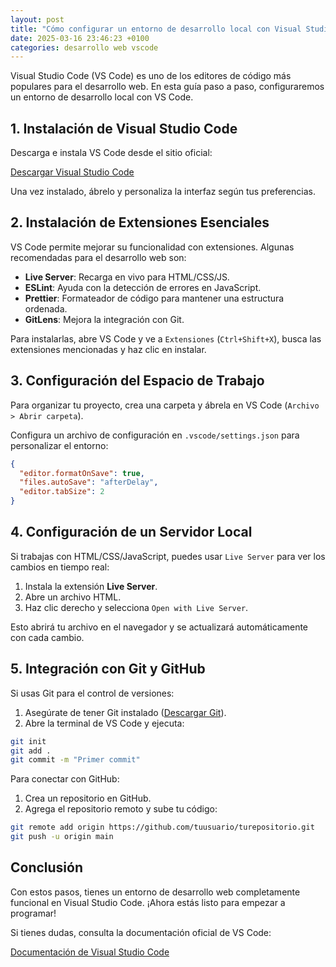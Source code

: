 ```yaml
---
layout: post
title: "Cómo configurar un entorno de desarrollo local con Visual Studio Code"
date: 2025-03-16 23:46:23 +0100
categories: desarrollo web vscode
---
```


Visual Studio Code (VS Code) es uno de los editores de código más populares para el desarrollo web. En esta guía paso a paso, configuraremos un entorno de desarrollo local con VS Code.

## 1. Instalación de Visual Studio Code

Descarga e instala VS Code desde el sitio oficial:

[Descargar Visual Studio Code](https://code.visualstudio.com/)

Una vez instalado, ábrelo y personaliza la interfaz según tus preferencias.

## 2. Instalación de Extensiones Esenciales

VS Code permite mejorar su funcionalidad con extensiones. Algunas recomendadas para el desarrollo web son:

- **Live Server**: Recarga en vivo para HTML/CSS/JS.
- **ESLint**: Ayuda con la detección de errores en JavaScript.
- **Prettier**: Formateador de código para mantener una estructura ordenada.
- **GitLens**: Mejora la integración con Git.

Para instalarlas, abre VS Code y ve a `Extensiones` (`Ctrl+Shift+X`), busca las extensiones mencionadas y haz clic en instalar.

## 3. Configuración del Espacio de Trabajo

Para organizar tu proyecto, crea una carpeta y ábrela en VS Code (`Archivo > Abrir carpeta`).

Configura un archivo de configuración en `.vscode/settings.json` para personalizar el entorno:

```json
{
  "editor.formatOnSave": true,
  "files.autoSave": "afterDelay",
  "editor.tabSize": 2
}
```

## 4. Configuración de un Servidor Local

Si trabajas con HTML/CSS/JavaScript, puedes usar `Live Server` para ver los cambios en tiempo real:

1. Instala la extensión **Live Server**.
2. Abre un archivo HTML.
3. Haz clic derecho y selecciona `Open with Live Server`.

Esto abrirá tu archivo en el navegador y se actualizará automáticamente con cada cambio.

## 5. Integración con Git y GitHub

Si usas Git para el control de versiones:

1. Asegúrate de tener Git instalado ([Descargar Git](https://git-scm.com/)).
2. Abre la terminal de VS Code y ejecuta:

```sh
git init
git add .
git commit -m "Primer commit"
```

Para conectar con GitHub:

1. Crea un repositorio en GitHub.
2. Agrega el repositorio remoto y sube tu código:

```sh
git remote add origin https://github.com/tuusuario/turepositorio.git
git push -u origin main
```

## Conclusión

Con estos pasos, tienes un entorno de desarrollo web completamente funcional en Visual Studio Code. ¡Ahora estás listo para empezar a programar!

Si tienes dudas, consulta la documentación oficial de VS Code:

[Documentación de Visual Studio Code](https://code.visualstudio.com/docs)

